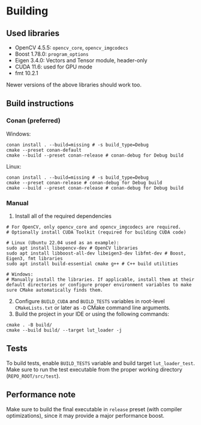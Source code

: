 # Building
## Used libraries
- OpenCV 4.5.5: `opencv_core`, `opencv_imgcodecs`
- Boost 1.78.0: `program_options`
- Eigen 3.4.0: Vectors and Tensor module, header-only
- CUDA 11.6: used for GPU mode
- fmt 10.2.1

Newer versions of the above libraries should work too.

## Build instructions
### Conan (preferred)
Windows:
```
conan install . --build=missing # -s build_type=Debug
cmake --preset conan-default
cmake --build --preset conan-release # conan-debug for Debug build
```
Linux:
```
conan install . --build=missing # -s build_type=Debug
cmake --preset conan-release # conan-debug for Debug build
cmake --build --preset conan-release # conan-debug for Debug build
```
### Manual
1. Install all of the required dependencies
```
# For OpenCV, only opencv_core and opencv_imgcodecs are required.
# Optionally install CUDA Toolkit (required for building CUDA code)

# Linux (Ubuntu 22.04 used as an example):
sudo apt install libopencv-dev # OpenCV libraries
sudo apt install libboost-all-dev libeigen3-dev libfmt-dev # Boost, Eigen3, fmt libraries
sudo apt install build-essential cmake g++ # C++ build utilities

# Windows:
# Manually install the libraries. If applicable, install them at their default directories or configure proper environment variables to make sure CMake automatically finds them.
```
2. Configure `BUILD_CUDA` and `BUILD_TESTS` variables in root-level `CMakeLists.txt` or later as `-D` CMake command line arguments.
3. Build the project in your IDE or using the following commands:
```
cmake . -B build/
cmake --build build/ --target lut_loader -j
```

## Tests
To build tests, enable `BUILD_TESTS` variable and build target `lut_loader_test`. Make sure to run the test executable from the proper working directory (`REPO_ROOT/src/test`).

## Performance note
Make sure to build the final executable in `release` preset (with compiler optimizations), since it may provide a major performance boost.
